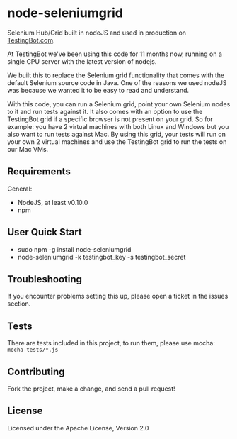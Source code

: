 node-seleniumgrid
=================

Selenium Hub/Grid built in nodeJS and used in production on [TestingBot.com](http://testingbot.com).

At TestingBot we've been using this code for 11 months now, running on a single CPU server with the latest version of nodejs.

We built this to replace the Selenium grid functionality that comes with the default Selenium source code in Java.
One of the reasons we used nodeJS was because we wanted it to be easy to read and understand.

With this code, you can run a Selenium grid, point your own Selenium nodes to it and run tests against it.
It also comes with an option to use the TestingBot grid if a specific browser is not present on your grid.
So for example: you have 2 virtual machines with both Linux and Windows but you also want to run tests against Mac.
By using this grid, your tests will run on your own 2 virtual machines and use the TestingBot grid to run the tests on our Mac VMs.

Requirements
------------

General:

* NodeJS, at least v0.10.0
* npm

User Quick Start
------------

* sudo npm -g install node-seleniumgrid
* node-seleniumgrid -k testingbot_key -s testingbot_secret

Troubleshooting
------------

If you encounter problems setting this up, please open a ticket in the issues section.

Tests
------------

There are tests included in this project, to run them, please use mocha:
`mocha tests/*.js`

Contributing
------------
Fork the project, make a change, and send a pull request!

License
------------

Licensed under the Apache License, Version 2.0
